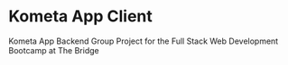 # Kometa App Client

Kometa App Backend Group Project for the Full Stack Web Development Bootcamp at The Bridge